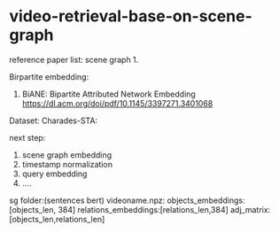 # video-retrieval-base-on-scene-graph
reference paper list:
	scene graph
	1.
 
 Birpartite embedding:
 1. BiANE: Bipartite Attributed Network Embedding https://dl.acm.org/doi/pdf/10.1145/3397271.3401068

Dataset:
Charades-STA:

next step:
1. scene graph embedding
2. timestamp normalization
3. query embedding
4. ....

sg folder:(sentences bert)
videoname.npz:
	objects_embeddings:[objects_len, 384]
 	relations_embeddings:[relations_len,384]
  	adj_matrix:[objects_len,relations_len]
